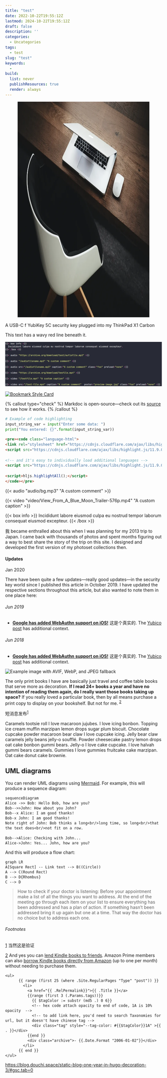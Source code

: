 ```yaml
---
title: "test"
date: 2022-10-22T19:55:12Z
lastmod: 2024-10-22T19:55:12Z
draft: false
description: ''
categories:
  - Uncategories
tags:
  - test
slug: "test"
keywords:
  - 
build:
  list: never
  publishResources: true
  render: always
---
```

<section class="photoset">
  <div class="photoset-row">
    <figure class="photoset-item single feature-" data-pswp-uid="1">
        <a href="#"><img src="/images/1311.webp" data-webp="true" style="height: 691px; width: 1000.36px;"></a>
    </figure>
  </div>
  <div class="caption">A USB-C f YubiKey 5C security key plugged into my ThinkPad X1 Carbon</div>
</section>

<p class="double">This text has a wavy red line beneath it.</p>


![screen reader text](/snip/1122.png "caption")

[![Bookmark Style Card](https://svg.bookmark.style/api?url=https://bookmark.style)](https://bookmark.style)

{% callout type="check" %}
Markdoc is open-source—check out its [source](http://github.com/markdoc/markdoc) to see how it works.
{% /callout %}


```python
# Example of code highlighting
input_string_var = input("Enter some data: ")
print("You entered: {}".format(input_string_var))
```

```html
<pre><code class="language-html">
<link rel="stylesheet" href="https://cdnjs.cloudflare.com/ajax/libs/highlight.js/11.9.0/styles/default.min.css">
<script src="https://cdnjs.cloudflare.com/ajax/libs/highlight.js/11.9.0/highlight.min.js"></script>

<!-- and it's easy to individually load additional languages -->
<script src="https://cdnjs.cloudflare.com/ajax/libs/highlight.js/11.9.0/languages/go.min.js"></script>

<script>hljs.highlightAll();</script>
</code></pre>
```

{{< audio "audio/bg.mp3" "A custom comment" >}}

{{< video "video/View_From_A_Blue_Moon_Trailer-576p.mp4" "A custom caption" >}}

{{< box info >}}
  Incididunt labore eiusmod culpa eu nostrud tempor laborum consequat eiusmod excepteur.
{{< /box >}}



<p class="has-dropcap">
<span aria-labelledby="word--first" role="text">
 <span aria-hidden="true">
  <span class="dropcap">我</span>
 </span>
</span>
became enthralled about this when I was planning for my 2013 trip to Japan. I came back with thousands of photos and spent months figuring out a way to best share the story of the trip on this site. I designed and developed the first version of my photoset collections then.
</p>

<div class="content-module yellow">
  <div class="header">
    <h4 class="toc" id="updates">Updates</h4>
    <p class="metasub">Jan 2020</p>

  </div>
    <p>There have been quite a few updates—really good updates—in the security key world since I published this article in October 2019. I have updated the respective sections throughout this article, but also wanted to note them in one place here:</p>
    <h6 class="top-2">Jun 2019</h6>
<ul>
      <li>
        <p><strong><a href="https://s#" title="#">Google has added WebAuthn support on iOS!</a></strong> 这是个真实的. The <a href="https://#/" title="#">Yubico post</a> has additional context.</p>
      </li>
    </ul>
    <h6 class="top-2">Jun 2018</h6>
<ul>
      <li>
        <p><strong><a href="https://#" title="#">Google has added WebAuthn support on iOS!</a></strong> 这是个真实的. The <a href="https://#/" title="#">Yubico post</a> has additional context.</p>
      </li>
    </ul>

</div>



<picture>
  <source srcset="https://www.koojiafeng.com/images/bg/bg.avif" type="image/avif">
  <source srcset="https://www.koojiafeng.com/images/bg/bg.webp" type="image/webp">
  <img src="ihttps://www.koojiafeng.com/images/bg/bg.jpeg" alt="Example image with AVIF, WebP, and JPEG fallback">
</picture>


<p>The only print books I have are basically just travel and coffee table books that serve more as decoration. <strong>If I read 24+ books a year and have no intention of reading them again, do I really want those books taking up space?</strong> If you really loved a particular book, then by all means purchase a print copy to display on your bookshelf. But not for me. <sup><a rel="footnote" href="#footnote-2" id="r2">2</a></sup></p>

<p>短消息发布<sup><a rel="footnote" href="#footnote-1" id="r1">1</a></sup></p>

Caramels tootsie roll I love macaroon jujubes. I love icing bonbon. Topping ice cream muffin marzipan lemon drops sugar plum biscuit. Chocolate cupcake powder macaroon bear claw I love cupcake icing. Jelly bear claw caramels jelly beans jelly-o soufflé. Powder cheesecake pastry lemon drops oat cake bonbon gummi bears. Jelly-o I love cake cupcake. I love halvah gummi bears caramels. Gummies I love gummies fruitcake cake marzipan. Oat cake donut cake brownie.

## UML diagrams

You can render UML diagrams using [Mermaid](https://mermaidjs.github.io/). For example, this will produce a sequence diagram:

```mermaid
sequenceDiagram
Alice ->> Bob: Hello Bob, how are you?
Bob-->>John: How about you John?
Bob--x Alice: I am good thanks!
Bob-x John: I am good thanks!
Note right of John: Bob thinks a long<br/>long time, so long<br/>that the text does<br/>not fit on a row.

Bob-->Alice: Checking with John...
Alice->John: Yes... John, how are you?
```

And this will produce a flow chart:

```mermaid
graph LR
A[Square Rect] -- Link text --> B((Circle))
A --> C(Round Rect)
B --> D{Rhombus}
C --> D
```


<blockquote>How to check if your doctor is listening: Before your appointment make a list of all the things you want to address. At the end of the meeting go through each item on your list to ensure everything has been addressed and has a plan of action. If something hasn’t been addressed bring it up again but one at a time. That way the doctor has no choice but to address each one.</blockquote>

<section name="footnotes" id="footnotes">
<h6 class="toc toc-hidden" id="fn">Footnotes</h6>
<p id="footnote-1"><a href="#r1">1</a> 当然这是验证</p>

<p id="footnote-2"><a href="#r2">2</a> And yes you can <a href="https://www.amazon.com/gp/help/customer/display.html?nodeId=200549320" title="Lend or Borrow Kindle Books">lend Kindle books to friends</a>. Amazon Prime members can also <a href="https://www.amazon.com/gp/help/customer/display.html?nodeId=200757120" title="Borrow Books from the Kindle Owners' Lending Library">borrow Kindle books directly from Amazon</a> (up to one per month) without needing to purchase them.</p>
</section>


    <ul>
          {{ range (first 25 (where .Site.RegularPages "Type" "post")) }}
            <li>
              <a href="{{ .RelPermalink}}">{{ .Title }}</a> 
              {{range (first 3 (.Params.tags))}}
                {{ $tagColor := substr (md5 .) 0 6}}
                <!-- hex code attach opacity to end of code, 1A is 10% opacity  -->
                <!-- to add link here, you'd need to search Taxonomies for url, but it doesn't have chinese tag -->
                <div class="tag" style="--tag-color: #{{$tagColor}}1A" >{{ . }}</div>
              {{end }}
              <div class="archive">- {{.Date.Format "2006-01-02"}}</div>
            </li>
          {{ end }}
    </ul>



https://blog.douchi.space/static-blog-one-year-in-hugo-decoration-3/#gsc.tab=0
